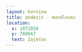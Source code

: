 ```yaml
---
layout: hornina
title: andezit - mandlovec
location:
  x: 1072858
  y: 788667
  text: Zaječov
---
```


